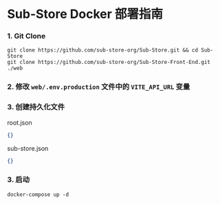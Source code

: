 # Sub-Store Docker 部署指南

### 1. Git Clone
```shell
git clone https://github.com/sub-store-org/Sub-Store.git && cd Sub-Store
git clone https://github.com/sub-store-org/Sub-Store-Front-End.git ./web
```

### 2. 修改 `web/.env.production` 文件中的 `VITE_API_URL` 变量
### 3. 创建持久化文件
root.json
```json
{}
```

sub-store.json
```json
{}
```

### 3. 启动
```shell
docker-compose up -d
```